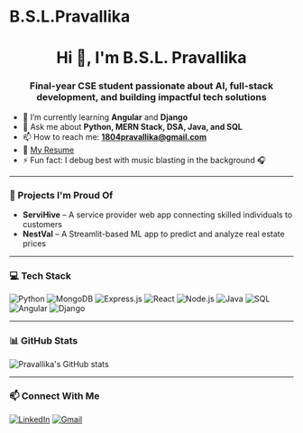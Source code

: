 # B.S.L.Pravallika
<h1 align="center">Hi 👋, I'm B.S.L. Pravallika</h1>
<h3 align="center">Final-year CSE student passionate about AI, full-stack development, and building impactful tech solutions</h3>

- 🌱 I’m currently learning **Angular** and **Django**
- 💬 Ask me about **Python, MERN Stack, DSA, Java, and SQL**
- 📫 How to reach me: **1804pravallika@gmail.com**
- 📄 [My Resume](https://drive.google.com/file/d/1TXVBjSM8TUcNSh7-JgBhQGmyl-P1djST/view?usp=drive_link) <!-- Replace this link with your actual CV link -->
- ⚡ Fun fact: I debug best with music blasting in the background 🎧

---

### 🚀 Projects I'm Proud Of

- **ServiHive** – A service provider web app connecting skilled individuals to customers
- **NestVal** – A Streamlit-based ML app to predict and analyze real estate prices

---

### 💻 Tech Stack

![Python](https://img.shields.io/badge/Python-3670A0?style=for-the-badge&logo=python&logoColor=ffdd54)
![MongoDB](https://img.shields.io/badge/MongoDB-4EA94B?style=for-the-badge&logo=mongodb&logoColor=white)
![Express.js](https://img.shields.io/badge/Express.js-000000?style=for-the-badge&logo=express&logoColor=white)
![React](https://img.shields.io/badge/React-20232A?style=for-the-badge&logo=react&logoColor=61DAFB)
![Node.js](https://img.shields.io/badge/Node.js-339933?style=for-the-badge&logo=node.js&logoColor=white)
![Java](https://img.shields.io/badge/Java-ED8B00?style=for-the-badge&logo=java&logoColor=white)
![SQL](https://img.shields.io/badge/SQL-336791?style=for-the-badge&logo=postgresql&logoColor=white)
![Angular](https://img.shields.io/badge/Angular-DD0031?style=for-the-badge&logo=angular&logoColor=white)
![Django](https://img.shields.io/badge/Django-092E20?style=for-the-badge&logo=django&logoColor=white)

---

### 📊 GitHub Stats

![Pravallika's GitHub stats](https://github-readme-stats.vercel.app/api?username=pravallika-816&show_icons=true&theme=radical)

---

### 📫 Connect With Me

[![LinkedIn](https://img.shields.io/badge/LinkedIn-blue?style=for-the-badge&logo=linkedin&logoColor=white)](https://www.linkedin.com/in/pravallika-b-s-l-111a75267)
[![Gmail](https://img.shields.io/badge/Gmail-red?style=for-the-badge&logo=gmail&logoColor=white)](mailto:1804pravallika@gmail.com)

